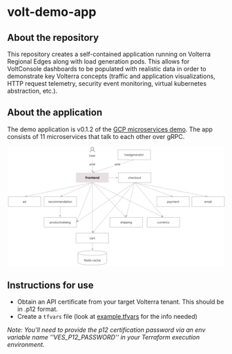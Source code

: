 # volt-demo-app

## About the repository

This repository creates a self-contained application running on Volterra Regional Edges
along with load generation pods. This allows for VoltConsole dashboards to be populated with 
realistic data in order to demonstrate key Volterra concepts (traffic and application visualizations, 
HTTP request telemetry, security event monitoring, virtual kubernetes abstraction, etc.).

## About the application

The demo application is v0.1.2 of the [GCP microservices demo](https://github.com/GoogleCloudPlatform/microservices-demo).
The app consists of 11 microservices that talk to each other over gRPC.

![demo arch](https://github.com/GoogleCloudPlatform/microservices-demo/blob/master/docs/img/architecture-diagram.png)

## Instructions for use

- Obtain an API certificate from your target Volterra tenant. This should be in .p12 format. 
- Create a ``tfvars`` file (look at [example.tfvars](terraform/tfvars/example.tfvars) for the info needed)

*Note: You'll need to provide the p12 certification password via an env variable name ''VES_P12_PASSWORD'' in your Terraform execution environment.*
